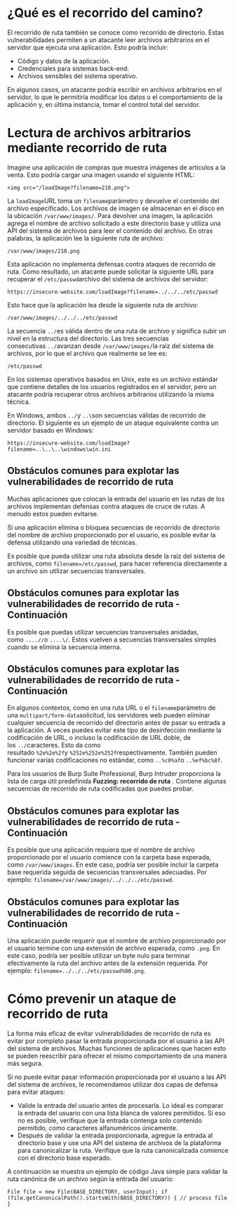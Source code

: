 
# ¿Qué es el recorrido del camino?

El recorrido de ruta también se conoce como recorrido de directorio. Estas vulnerabilidades permiten a un atacante leer archivos arbitrarios en el servidor que ejecuta una aplicación. Esto podría incluir:

- Código y datos de la aplicación.
- Credenciales para sistemas back-end.
- Archivos sensibles del sistema operativo.

En algunos casos, un atacante podría escribir en archivos arbitrarios en el servidor, lo que le permitiría modificar los datos o el comportamiento de la aplicación y, en última instancia, tomar el control total del servidor.

# Lectura de archivos arbitrarios mediante recorrido de ruta

Imagine una aplicación de compras que muestra imágenes de artículos a la venta. Esto podría cargar una imagen usando el siguiente HTML:

`<img src="/loadImage?filename=218.png">`

La `loadImage`URL toma un `filename`parámetro y devuelve el contenido del archivo especificado. Los archivos de imagen se almacenan en el disco en la ubicación `/var/www/images/`. Para devolver una imagen, la aplicación agrega el nombre de archivo solicitado a este directorio base y utiliza una API del sistema de archivos para leer el contenido del archivo. En otras palabras, la aplicación lee la siguiente ruta de archivo:

`/var/www/images/218.png`

Esta aplicación no implementa defensas contra ataques de recorrido de ruta. Como resultado, un atacante puede solicitar la siguiente URL para recuperar el `/etc/passwd`archivo del sistema de archivos del servidor:

`https://insecure-website.com/loadImage?filename=../../../etc/passwd`

Esto hace que la aplicación lea desde la siguiente ruta de archivo:

`/var/www/images/../../../etc/passwd`

La secuencia `../`es válida dentro de una ruta de archivo y significa subir un nivel en la estructura del directorio. Las tres secuencias consecutivas `../`avanzan desde `/var/www/images/`la raíz del sistema de archivos, por lo que el archivo que realmente se lee es:

`/etc/passwd`

En los sistemas operativos basados ​​en Unix, este es un archivo estándar que contiene detalles de los usuarios registrados en el servidor, pero un atacante podría recuperar otros archivos arbitrarios utilizando la misma técnica.

En Windows, ambos `../`y `..\`son secuencias válidas de recorrido de directorio. El siguiente es un ejemplo de un ataque equivalente contra un servidor basado en Windows:

`https://insecure-website.com/loadImage?filename=..\..\..\windows\win.ini`


## Obstáculos comunes para explotar las vulnerabilidades de recorrido de ruta

Muchas aplicaciones que colocan la entrada del usuario en las rutas de los archivos implementan defensas contra ataques de cruce de rutas. A menudo estos pueden evitarse.

Si una aplicación elimina o bloquea secuencias de recorrido de directorio del nombre de archivo proporcionado por el usuario, es posible evitar la defensa utilizando una variedad de técnicas.

Es posible que pueda utilizar una ruta absoluta desde la raíz del sistema de archivos, como `filename=/etc/passwd`, para hacer referencia directamente a un archivo sin utilizar secuencias transversales.


## Obstáculos comunes para explotar las vulnerabilidades de recorrido de ruta - Continuación

Es posible que puedas utilizar secuencias transversales anidadas, como `....//`o `....\/`. Estos vuelven a secuencias transversales simples cuando se elimina la secuencia interna.

## Obstáculos comunes para explotar las vulnerabilidades de recorrido de ruta - Continuación

En algunos contextos, como en una ruta URL o el `filename`parámetro de una `multipart/form-data`solicitud, los servidores web pueden eliminar cualquier secuencia de recorrido del directorio antes de pasar su entrada a la aplicación. A veces puedes evitar este tipo de desinfección mediante la codificación de URL, o incluso la codificación de URL doble, de los `../`caracteres. Esto da como resultado `%2e%2e%2f`y `%252e%252e%252f`respectivamente. También pueden funcionar varias codificaciones no estándar, como `..%c0%af`o `..%ef%bc%8f`.

Para los usuarios de Burp Suite Professional, Burp Intruder proporciona la lista de carga útil predefinida **Fuzzing: recorrido de ruta** . Contiene algunas secuencias de recorrido de ruta codificadas que puedes probar.

## Obstáculos comunes para explotar las vulnerabilidades de recorrido de ruta - Continuación

Es posible que una aplicación requiera que el nombre de archivo proporcionado por el usuario comience con la carpeta base esperada, como `/var/www/images`. En este caso, podría ser posible incluir la carpeta base requerida seguida de secuencias transversales adecuadas. Por ejemplo: `filename=/var/www/images/../../../etc/passwd`.

## Obstáculos comunes para explotar las vulnerabilidades de recorrido de ruta - Continuación

Una aplicación puede requerir que el nombre de archivo proporcionado por el usuario termine con una extensión de archivo esperada, como `.png`. En este caso, podría ser posible utilizar un byte nulo para terminar efectivamente la ruta del archivo antes de la extensión requerida. Por ejemplo: `filename=../../../etc/passwd%00.png`.

# Cómo prevenir un ataque de recorrido de ruta

La forma más eficaz de evitar vulnerabilidades de recorrido de ruta es evitar por completo pasar la entrada proporcionada por el usuario a las API del sistema de archivos. Muchas funciones de aplicaciones que hacen esto se pueden reescribir para ofrecer el mismo comportamiento de una manera más segura.

Si no puede evitar pasar información proporcionada por el usuario a las API del sistema de archivos, le recomendamos utilizar dos capas de defensa para evitar ataques:

- Valide la entrada del usuario antes de procesarla. Lo ideal es comparar la entrada del usuario con una lista blanca de valores permitidos. Si eso no es posible, verifique que la entrada contenga solo contenido permitido, como caracteres alfanuméricos únicamente.
- Después de validar la entrada proporcionada, agregue la entrada al directorio base y use una API del sistema de archivos de la plataforma para canonicalizar la ruta. Verifique que la ruta canonicalizada comience con el directorio base esperado.

A continuación se muestra un ejemplo de código Java simple para validar la ruta canónica de un archivo según la entrada del usuario:

`File file = new File(BASE_DIRECTORY, userInput); if (file.getCanonicalPath().startsWith(BASE_DIRECTORY)) { // process file }`


